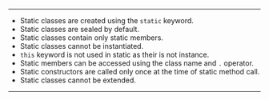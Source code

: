 
---
- Static classes are created using the `static` keyword.
- Static classes are sealed by default.
- Static classes contain only static members.
- Static classes cannot be instantiated.
- `this` keyword is not used in static as their is not instance.
- Static members can be accessed using the class name and `.` operator.
- Static constructors are called only once at the time of static method call.
- Static classes cannot be extended.
---